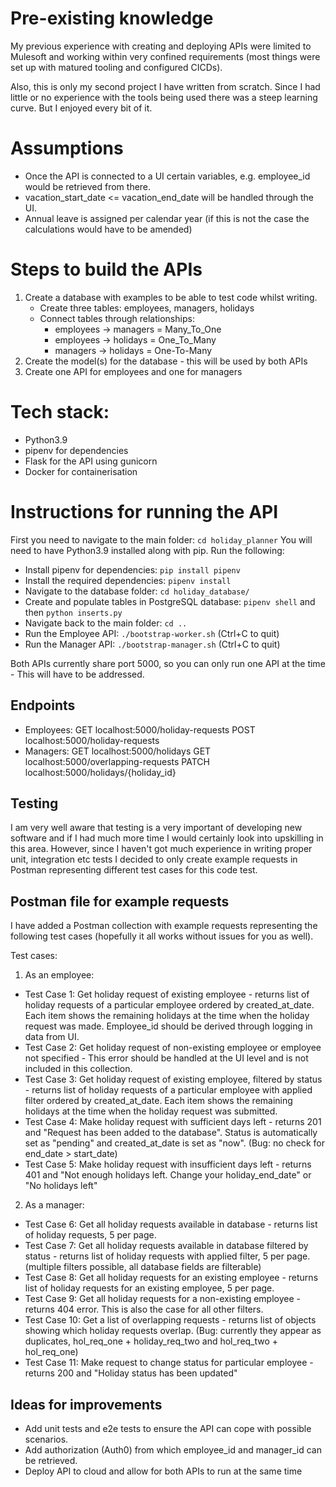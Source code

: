 # Pre-existing knowledge

My previous experience with creating and deploying APIs were limited to Mulesoft and working within very confined requirements (most things were set up with matured tooling and configured CICDs). 

Also, this is only my second project I have written from scratch. Since I had little or no experience with the tools being used there was a steep learning curve. But I enjoyed every bit of it.

# Assumptions

- Once the API is connected to a UI certain variables, e.g. employee_id would be retrieved from there.
- vacation_start_date <= vacation_end_date will be handled through the UI.
- Annual leave is assigned per calendar year (if this is not the case the calculations would have to be amended)

# Steps to build the APIs

1. Create a database with examples to be able to test code whilst writing.
    - Create three tables: employees, managers, holidays
    - Connect tables through relationships: 
        - employees -> managers = Many_To_One
        - employees -> holidays = One_To_Many
        - managers -> holidays = One-To-Many
2. Create the model(s) for the database - this will be used by both APIs
3. Create one API for employees and one for managers

# Tech stack:

- Python3.9
- pipenv for dependencies
- Flask for the API using gunicorn
- Docker for containerisation

# Instructions for running the API

First you need to navigate to the main folder: `cd holiday_planner`
You will need to have Python3.9 installed along with pip. 
Run the following:
- Install pipenv for dependencies: `pip install pipenv`
- Install the required dependencies: `pipenv install`
- Navigate to the database folder: `cd holiday_database/`
- Create and populate tables in PostgreSQL database: `pipenv shell` and then `python inserts.py`
- Navigate back to the main folder: `cd ..`
- Run the Employee API: `./bootstrap-worker.sh` (Ctrl+C to quit)
- Run the Manager API: `./bootstrap-manager.sh` (Ctrl+C to quit)

Both APIs currently share port 5000, so you can only run one API at the time - This will have to be addressed.

## Endpoints
- Employees: 
    GET localhost:5000/holiday-requests
    POST localhost:5000/holiday-requests
- Managers:
    GET localhost:5000/holidays
    GET localhost:5000/overlapping-requests
    PATCH localhost:5000/holidays/{holiday_id}

## Testing
I am very well aware that testing is a very important of developing new software and if I had much more time I would certainly look into upskilling in this area. However, since I haven't got much experience in writing proper unit, integration etc tests I decided to only create example requests in Postman representing different test cases for this code test.

## Postman file for example requests
I have added a Postman collection with example requests representing the following test cases (hopefully it all works without issues for you as well).

Test cases:
1. As an employee:
- Test Case 1: Get holiday request of existing employee - returns list of holiday requests of a particular employee ordered by created_at_date. Each item shows the remaining holidays at the time when the holiday request was made. Employee_id should be derived through logging in data from UI. 
- Test Case 2: Get holiday request of non-existing employee or employee not specified - This error should be handled at the UI level and is not included in this collection.
-  Test Case 3: Get holiday request of existing employee, filtered by status - returns list of holiday requests of a particular employee with applied filter ordered by created_at_date. Each item shows the remaining holidays at the time when the holiday request was submitted.
- Test Case 4: Make holiday request with sufficient days left - returns 201 and "Request has been added to the database". Status is automatically set as "pending" and created_at_date is set as "now". (Bug: no check for end_date > start_date)
- Test Case 5: Make holiday request with insufficient days left - returns 401 and "Not enough holidays left. Change your holiday_end_date" or "No holidays left"

2. As a manager:
- Test Case 6: Get all holiday requests available in database - returns list of holiday requests, 5 per page.
- Test Case 7: Get all holiday requests available in database filtered by status - returns list of holiday requests with applied filter, 5 per page. (multiple filters possible, all database fields are filterable)
- Test Case 8: Get all holiday requests for an existing employee - returns list of holiday requests for an existing employee, 5 per page.
- Test Case 9: Get all holiday requests for a non-existing employee - returns 404 error. This is also the case for all other filters.
- Test Case 10: Get a list of overlapping requests - returns list of objects showing which holiday requests overlap. (Bug: currently they appear as duplicates, hol_req_one + holiday_req_two and hol_req_two + hol_req_one)
- Test Case 11: Make request to change status for particular employee - returns 200 and "Holiday status has been updated"

## Ideas for improvements
- Add unit tests and e2e tests to ensure the API can cope with possible scenarios.
- Add authorization (Auth0) from which employee_id and manager_id can be retrieved.
- Deploy API to cloud and allow for both APIs to run at the same time